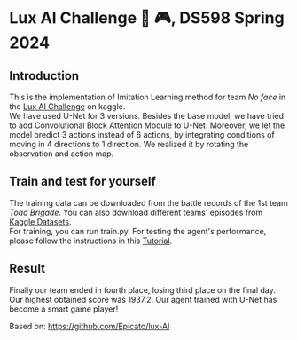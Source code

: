 # Lux AI Challenge 🍄 🎮, DS598 Spring 2024

## Introduction
This is the implementation of Imitation Learning method for team _No face_ in the [Lux AI Challenge](https://www.kaggle.com/competitions/lux-ai-2021/overview) on kaggle.  
We have used U-Net for 3 versions. Besides the base model, we have tried to add Convolutional Block Attention Module to U-Net. Moreover, we let the model predict 3 actions instead of 6 actions, by integrating conditions of moving in 4 directions to 1 direction. We realized it by rotating the observation and action map.

## Train and test for yourself
The training data can be downloaded from the battle records of the 1st team _Toad Brigade_. You can also download different teams' episodes from [Kaggle Datasets](https://www.kaggle.com/datasets).  
For training, you can run train.py.
For testing the agent's performance, please follow the instructions in this [Tutorial](https://www.kaggle.com/code/stonet2000/lux-ai-season-1-jupyter-notebook-tutorial/notebook).  

## Result
Finally our team ended in fourth place, losing third place on the final day. Our highest obtained score was 1937.2.
Our agent trained with U-Net has become a smart game player!  

Based on: https://github.com/Epicato/lux-AI
